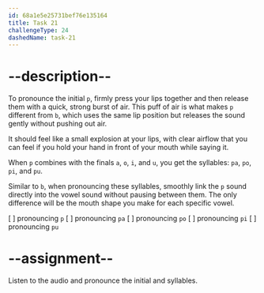 ```yaml
---
id: 68a1e5e25731bef76e135164
title: Task 21
challengeType: 24
dashedName: task-21
---
```


<!--SPEAKING-->

<!-- (Audio) A: p, pa, po, pi, pu -->

# --description--

To pronounce the initial `p`, firmly press your lips together and then release them with a quick, strong burst of air. This puff of air is what makes `p` different from `b`, which uses the same lip position but releases the sound gently without pushing out air.

It should feel like a small explosion at your lips, with clear airflow that you can feel if you hold your hand in front of your mouth while saying it.

When `p` combines with the finals `a`, `o`, `i`, and `u`, you get the syllables: `pa`, `po`, `pi`, and `pu`.

Similar to `b`, when pronouncing these syllables, smoothly link the `p` sound directly into the vowel sound without pausing between them. The only difference will be the mouth shape you make for each specific vowel.

[ ] pronouncing `p`
[ ] pronouncing `pa`
[ ] pronouncing `po`
[ ] pronouncing `pi`
[ ] pronouncing `pu`

# --assignment--

Listen to the audio and pronounce the initial and syllables.
